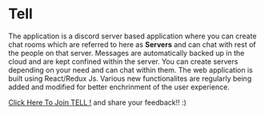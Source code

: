 # Tell

The application is a discord server based application where you can create chat rooms which are referred to here as **Servers** and can chat with rest of the people on that server.
Messages are automatically backed up in the cloud and are kept confined within the server.
You can create servers depending on your need and can chat within them.
The web application is built using React/Redux Js. Various new functionalites are regularly being added and modified for better enchrinment of the user experience.

[Click Here To Join TELL !](https://tell-7ed26.web.app/) and share your feedback!! :)
